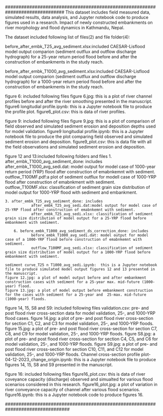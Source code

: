 ##############################################################################
This dataset includes field measured data, simulated results, data analysis, and Jupyter notebook code to produce figures used in a research. Impact of newly constructed embankments on river morphology and flood dynamics in Kathmandu, Nepal.

The dataset included following list of files(2) and file folder(4):

before_after_embk_T25_avg_sediment.xlsx:included CAESAR-Lisflood model output comparion (sediment outflux and outflow discharge hydrograph)
				   for a 25-year return period flood before and after the construction of embankments in the study reach.


before_after_embk_T1000_avg_sediment.xlsx:included CAESAR-Lisflood model output comparion (sediment outflux and outflow discharge hydrograph)
				   for a 1000-year return period flood before and after the construction of embankments in the study reach.

figure 6: included following files
	figure 6.jpg: this is a plot of river channel profiles before and after the river smoothing presented in the manuscript.
	figure6 longitudial profile.ipynb: this is a Jupyter notebook file to produce the profile plot.
        figure6_plot.csv: this is data of river profiles.

figure 9: included following files
	figure 9.jpg: this is a plot of comparison of field observed and simulated sediment erosion and deposition depths used for model validation.
	figure9 longitudial profile.ipynb: this is a Jupyter notebook file to produce the plot comparing field observed and simulated sediment erosion and deposition.
        figure9_plot.csv: this is data file with all the field observations and simulated sediment erosion and deposition.

figure 12 and 13:included following folders and files
	1. after_embk_T1000_avg_sediment_done: includes
				after_embk_T1000_avg_sedi.dat: model output for model case of 1000-year return period (YRP) flood after construction of emabnkemnt with sediment.
                                outflow_T100MF.pdf:a plot of sediment outflux for modell case of 1000-YRP flood after construction of emabnkment with sediment.
				outflow_T100MF.xlsx: classification of sediment grain size distribution of model output for 1000-YRP flood with sediment and embankment. 

	3. after_embk_T25_avg_sediment_done: includes
				after_embk_T25_avg_sedi.dat:model output for model case of  25-YRP flood after construction of emabnkemnt with sediment.
				after_embk_T25_avg_sedi.xlsx: classification of sediment grain size distribution of model output for a 25-YRP flood before embankment with sediment. 

        6. before_embk_T1000_avg_sediment_ds_correction_done: includes
				before_embk_T1000_avg_sedi.dat: model output for model case of a 1000-YRP flood before construction of emabnkemnt with sediment.
				outflow_T100MF_avg_sedi.xlsx: classification of sediment grain size distribution of model output for a 1000-YRP flood before embankment with sediment. 

	sediment curve_T25 n T1000_avg_sedi.ipynb:  this is a Jupyter notebook file to produce simulated model output figures 12 and 13 presented in the manuscript.
	figure 12.jpg: a plot of model output before and after embankment construction cases with sediment for a 25-year max. mid-future (1000-year) flood.
	figure 13.jpg: a plot of model output before embankment construction for the cases with sediment for a 25-year and  25-max. mid-future (1000-year) floods.

figure 14, 15, S8 and S9: included following files
        validation.csv: pre- and post flood river cross-section data for model validation, 25-, and 1000-YRP flood cases.
	figure 14.jpg: a plot of pre- and post flood river cross-section for section C1, C2, and C3 for model validation, 25-, and 1000-YRP floods.
	figure 15.jpg: a plot of pre- and post flood river cross-section for section C7, C8, and C9 for model validation, 25-, and 1000-YRP floods.
	figure S8.jpg: a plot of pre- and post flood river cross-section for section C4, C5, and C6 for model validation, 25-, and 1000-YRP floods.
	figure S9.jpg: a plot of pre- and post flood river cross-section for section C10, C11, and C12 for model validation, 25-, and 1000-YRP floods.
	Channel cross-section profile plot-04-12-2023_change_origin.ipynb: this is a Jupyter notebook file to produce figures 14, 15, S8 and S9 presented in the manuscript.

figure 16: included following files
        figure16_plot.csv: this is data of river coveyance capacity (discharge) observed and simualted for various flood scenarios considered in this research.
	figure16_plot.jpg: a plot of variation in river conveyance capacity of channel after various flood scenarios.
	figure16.ipynb: this is a Jupyter notebook code to produce figures 16.



################################################################################



